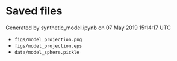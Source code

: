 # Saved files 


Generated by synthetic_model.ipynb on 07 May 2019 15:14:17 UTC

*  `figs/model_projection.png` 
*  `figs/model_projection.eps` 
*  `data/model_sphere.pickle` 
